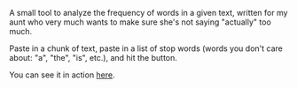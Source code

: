 A small tool to analyze the frequency of words in a given text, written for my aunt who very much wants to make sure she's not saying "actually" too much.

Paste in a chunk of text, paste in a list of stop words (words you don't care about: "a", "the", "is", etc.), and hit the button.

You can see it in action [here](http://hynkle.com/tools/word-frequency).
